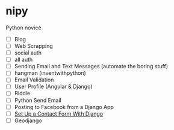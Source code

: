 # nipy
Python novice

- [ ] Blog 
- [ ] Web Scrapping
- [ ] social auth
- [ ] all auth
- [ ] Sending Email and Text Messages (automate the boring stuff)
- [ ] hangman (inventwithpython)
- [ ] Email Validation
- [ ] User Profile (Angular & Django)
- [ ] Riddle
- [ ] Python Send Email 
- [ ] Posting to Facebook from a Django App
- [ ] [Set Up a Contact Form With Django](https://hellowebapp.com/news/tutorial-setting-up-a-contact-form-with-django/)
- [ ] Geodjango